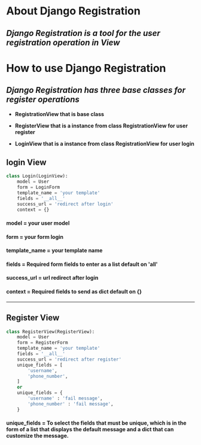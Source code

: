 # **About Django Registration**
## *Django Registration is a tool for the user registration operation in View*
# **How to use Django Registration**
## *Django Registration has three base classes for register operations*

* **RegistrationView that is base class**

* **RegisterView that is a instance from class RegistrationView for user register**

* **LoginView that is a instance from class RegistrationView for user login**

## **login View**

```python
class Login(LoginView):
    model = User
    form = LoginForm
    template_name = 'your template'
    fields = '__all__'
    success_url = 'redirect after login'
    context = {}
```
#### **model** = your user model
#### **form** = your form login
#### **template_name** = your template name
#### **fields** = Required form fields to enter as a list default on '__all__'
#### **success_url** = url redirect after login
#### **context** = Required fields to send as dict default on {}

***
## **Register View**
```python
class RegisterView(RegisterView):
    model = User
    form = RegisterForm
    template_name = 'your template'
    fields = '__all__'
    success_url = 'redirect after register'
    unique_fields = [
        'username',
        'phone_number',
    ]
    or
    unique_fields = {
        'username' : 'fail message',
        'phone_number' : 'fail message',
    }
```
#### **unique_fields** = To select the fields that must be unique, which is in the form of a list that displays the default message and a dict that can customize the message. 
